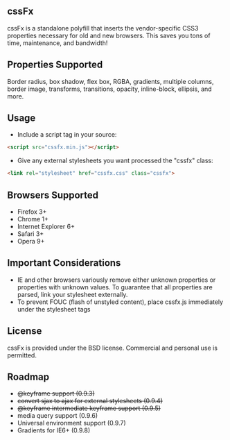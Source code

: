 cssFx
------

cssFx is a standalone polyfill that inserts the vendor-specific CSS3 properties necessary for old and new browsers. This saves you tons of time, maintenance, and bandwidth!

Properties Supported
------
Border radius, box shadow, flex box, RGBA, gradients, multiple columns, border image, transforms, transitions, opacity, inline-block, ellipsis, and more.

Usage
------
 * Include a script tag in your source:

``` html
<script src="cssfx.min.js"></script>
```

 * Give any external stylesheets you want processed the "cssfx" class:

 ``` html
 <link rel="stylesheet" href="cssfx.css" class="cssfx">
 ```

Browsers Supported
------

  * Firefox 3+
  * Chrome 1+
  * Internet Explorer 6+
  * Safari 3+
  * Opera 9+

Important Considerations
------

* IE and other browsers variously remove either unknown properties or properties with unknown values. To guarantee that all properties are parsed, link your stylesheet externally.
* To prevent FOUC (flash of unstyled content), place cssfx.js immediately under the stylesheet tags

License
------
cssFx is provided under the BSD license. Commercial and personal use is permitted.

Roadmap
------

  * <del>@keyframe support (0.9.3)</del>
  * <del>convert sjax to ajax for external stylesheets (0.9.4)</del>
  * <del>@keyframe intermediate keyframe support (0.9.5)</del>
  * media query support (0.9.6)
  * Universal environment support (0.9.7)
  * Gradients for IE6+ (0.9.8)
